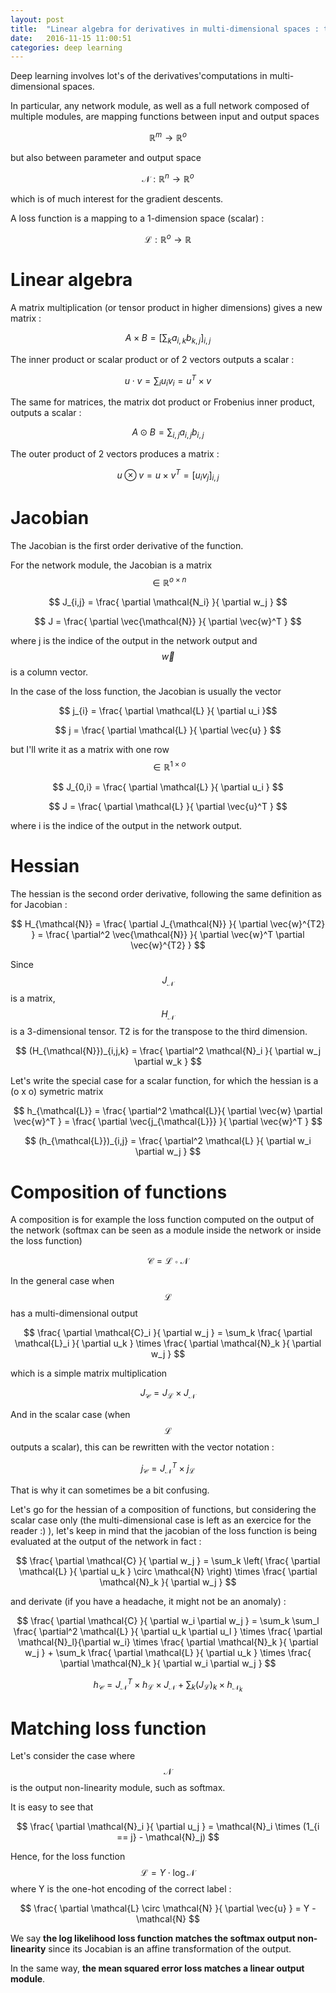 ```yaml
---
layout: post
title:  "Linear algebra for derivatives in multi-dimensional spaces : tensor products, inner and outer products..."
date:   2016-11-15 11:00:51
categories: deep learning
---
```


Deep learning involves lot's of the derivatives'computations in multi-dimensional spaces.

In particular, any network module, as well as a full network composed of multiple modules, are mapping functions between input and output spaces

$$ \mathbb{R}^m \rightarrow \mathbb{R}^o $$

but also between parameter and output space

$$ \mathcal{N} : \mathbb{R}^n \rightarrow \mathbb{R}^o $$

which is of much interest for the gradient descents.

A loss function is a mapping to a 1-dimension space (scalar) :

$$ \mathcal{L} : \mathbb{R}^o \rightarrow \mathbb{R} $$

# Linear algebra

A matrix multiplication (or tensor product in higher dimensions) gives a new matrix :

$$ A \times B = [ \sum_k a_{i,k} b_{k,j} ]_{i,j} $$

The inner product or scalar product or of 2 vectors outputs a scalar :

$$ u \cdot v = \sum_i u_i v_i = u^T \times v $$

The same for matrices, the matrix dot product or Frobenius inner product, outputs a scalar :

$$ A \odot B = \sum_{i,j} a_{i,j} b_{i,j} $$

The outer product of 2 vectors produces a matrix :

$$ u \otimes v = u \times v^T = [ u_i v_j ]_{i,j}  $$


# Jacobian

The Jacobian is the first order derivative of the function.

For the network module, the Jacobian is a matrix $$ \in \mathbb{R}^{o \times n} $$

$$ J_{i,j} = \frac{ \partial \mathcal{N_i} }{ \partial w_j } $$

$$ J = \frac{ \partial \vec{\mathcal{N}} }{ \partial \vec{w}^T } $$

where j is the indice of the output in the network output and $$ \vec{w} $$ is a column vector.

In the case of the loss function, the Jacobian is usually the vector

$$ j_{i} = \frac{ \partial \mathcal{L} }{ \partial u_i }$$

$$ j =  \frac{ \partial \mathcal{L} }{ \partial \vec{u} } $$

but I'll write it as a matrix with one row $$ \in \mathbb{R}^{1 \times o} $$

$$ J_{0,i} = \frac{ \partial \mathcal{L} }{ \partial u_i } $$

$$ J = \frac{ \partial \mathcal{L} }{ \partial \vec{u}^T } $$

where i is the indice of the output in the network output.

# Hessian

The hessian is the second order derivative, following the same definition as for Jacobian :

$$ H_{\mathcal{N}} = \frac{ \partial J_{\mathcal{N}} }{ \partial \vec{w}^{T2} } = \frac{ \partial^2 \vec{\mathcal{N}} }{ \partial \vec{w}^T \partial \vec{w}^{T2} } $$

Since $$ J_{\mathcal{N}}$$ is a matrix, $$ H_{\mathcal{N}} $$ is a 3-dimensional tensor. T2 is for the transpose to the third dimension.

$$ (H_{\mathcal{N}})_{i,j,k} = \frac{ \partial^2 \mathcal{N}_i }{ \partial w_j \partial w_k } $$


Let's write the special case for a scalar function, for which the hessian is a (o x o) symetric matrix

$$ h_{\mathcal{L}} = \frac{ \partial^2 \mathcal{L}}{ \partial \vec{w} \partial \vec{w}^T  } = \frac{ \partial \vec{j_{\mathcal{L}}} }{ \partial \vec{w}^T } $$

$$ (h_{\mathcal{L}})_{i,j} = \frac{ \partial^2 \mathcal{L} }{ \partial w_i \partial w_j } $$


# Composition of functions

A composition is for example the loss function computed on the output of the network (softmax can be seen as a module inside the network or inside the loss function)

$$ \mathcal{C} = \mathcal{L} \circ \mathcal{N} $$

In the general case when $$ \mathcal{L} $$ has a multi-dimensional output

$$ \frac{ \partial \mathcal{C}_i }{ \partial w_j } = \sum_k \frac{ \partial \mathcal{L}_i }{ \partial u_k } \times \frac{ \partial \mathcal{N}_k }{ \partial w_j } $$

which is a simple matrix multiplication

$$ J_{\mathcal{C}} =  J_{\mathcal{L}} \times  J_{\mathcal{N}} $$

And in the scalar case (when $$ \mathcal{L} $$ outputs a scalar), this can be rewritten with the vector notation :

$$ j_{\mathcal{C}} =  J_{\mathcal{N}}^T \times j_{\mathcal{L}} $$

That is why it can sometimes be a bit confusing.

Let's go for the hessian of a composition of functions, but considering the scalar case only (the multi-dimensional case is left as an exercice for the reader :) ), let's keep in mind that the jacobian of the loss function is being evaluated at the output of the network in fact :


$$ \frac{ \partial \mathcal{C} }{ \partial w_j } = \sum_k  \left( \frac{ \partial \mathcal{L} }{ \partial u_k } \circ \mathcal{N}  \right) \times \frac{ \partial \mathcal{N}_k }{ \partial w_j } $$

and derivate (if you have a headache, it might not be an anomaly) :

$$ \frac{ \partial \mathcal{C} }{ \partial w_i \partial w_j } =  \sum_k \sum_l \frac{ \partial^2 \mathcal{L} }{ \partial u_k \partial u_l } \times \frac{ \partial \mathcal{N}_l}{\partial w_i}  \times \frac{ \partial \mathcal{N}_k }{ \partial w_j } + \sum_k  \frac{ \partial \mathcal{L} }{ \partial u_k } \times \frac{ \partial \mathcal{N}_k }{ \partial w_i \partial w_j } $$


$$ h_{\mathcal{C}} = J_{\mathcal{N}}^T \times h_{\mathcal{L}} \times J_{\mathcal{N}} + \sum_k (J_{\mathcal{L}})_k \times h_{\mathcal{N}_k} $$

# Matching loss function

Let's consider the case where $$ \mathcal{N} $$ is the output non-linearity module, such as softmax.

It is easy to see that

$$ \frac{ \partial \mathcal{N}_i }{ \partial u_j } = \mathcal{N}_i \times (1_{i == j} - \mathcal{N}_j) $$

Hence, for the loss function $$ \mathcal{L} = Y \cdot \log \mathcal{N} $$ where Y is the one-hot encoding of the correct label :

$$ \frac{ \partial \mathcal{L} \circ \mathcal{N} }{ \partial \vec{u} } = Y - \mathcal{N} $$

We say **the log likelihood loss function matches the softmax output non-linearity** since its Jocabian is an affine transformation of the output.

In the same way, **the mean squared error loss matches a linear output module**.
